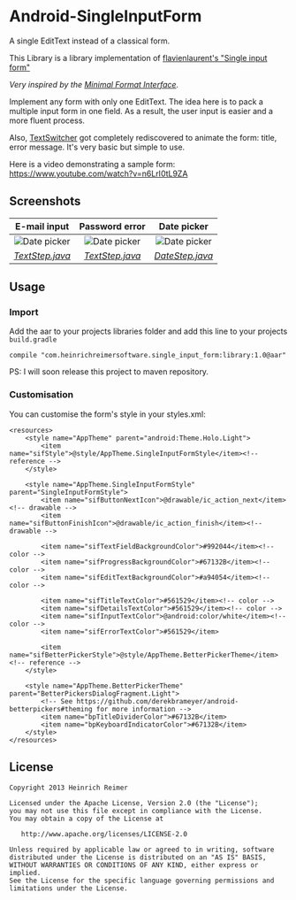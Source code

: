 Android-SingleInputForm
=======================

A single EditText instead of a classical form.

This Library is a library implementation of  [flavienlaurent's "Single input form"][1]

_Very inspired by the [Minimal Format Interface][2]._

Implement any form with only one EditText. The idea here is to pack a multiple input form in one field. As a result, the user input is easier and a more fluent process.

Also, [TextSwitcher][3] got completely rediscovered to animate the form: title, error message. It's very basic but simple to use.

Here is a video demonstrating a sample form:
https://www.youtube.com/watch?v=n6LrI0tL9ZA

Screenshots
-----------

| E-mail input | Password error | Date picker |
|:-:|:-:|:-:|
| ![Date picker](https://heinrich.vega.uberspace.de/files/screenshots/2014-06-12-21-19-17.png) | ![Date picker](https://heinrich.vega.uberspace.de/files/screenshots/2014-06-12-21-19-50.png) | ![Date picker](https://heinrich.vega.uberspace.de/files/screenshots/2014-06-12-21-20-34.png) |
| _[TextStep.java][TS]_ | _[TextStep.java][TS]_ | _[DateStep.java][DS]_ |

Usage
-----
### Import
Add the aar to your projects libraries folder and add this line to your projects ```build.gradle```

	compile "com.heinrichreimersoftware.single_input_form:library:1.0@aar"

PS: I will soon release this project to maven repository.

### Customisation
You can customise the form's style in your styles.xml:

    <resources>
        <style name="AppTheme" parent="android:Theme.Holo.Light">
    		<item name="sifStyle">@style/AppTheme.SingleInputFormStyle</item><!-- reference -->
        </style>
        
    	<style name="AppTheme.SingleInputFormStyle" parent="SingleInputFormStyle">
    		<item name="sifButtonNextIcon">@drawable/ic_action_next</item><!-- drawable -->
    		<item name="sifButtonFinishIcon">@drawable/ic_action_finish</item><!-- drawable -->
    		
    		<item name="sifTextFieldBackgroundColor">#992044</item><!-- color -->
    		<item name="sifProgressBackgroundColor">#67132B</item><!-- color -->
    		<item name="sifEditTextBackgroundColor">#a94054</item><!-- color -->
    
    		<item name="sifTitleTextColor">#561529</item><!-- color -->
    		<item name="sifDetailsTextColor">#561529</item><!-- color -->
    		<item name="sifInputTextColor">@android:color/white</item><!-- color -->
    		<item name="sifErrorTextColor">#561529</item>
    
            <item name="sifBetterPickerStyle">@style/AppTheme.BetterPickerTheme</item><!-- reference -->
    	</style>
    
    	<style name="AppTheme.BetterPickerTheme" parent="BetterPickersDialogFragment.Light">
            <!-- See https://github.com/derekbrameyer/android-betterpickers#theming for more information -->
    		<item name="bpTitleDividerColor">#67132B</item>
    		<item name="bpKeyboardIndicatorColor">#67132B</item>
    	</style>
    </resources>

License
-------

    Copyright 2013 Heinrich Reimer

    Licensed under the Apache License, Version 2.0 (the "License");
    you may not use this file except in compliance with the License.
    You may obtain a copy of the License at

       http://www.apache.org/licenses/LICENSE-2.0

    Unless required by applicable law or agreed to in writing, software
    distributed under the License is distributed on an "AS IS" BASIS,
    WITHOUT WARRANTIES OR CONDITIONS OF ANY KIND, either express or implied.
    See the License for the specific language governing permissions and
    limitations under the License.
    
    
[1]: https://github.com/flavienlaurent/singleinputform
[2]: https://github.com/codrops/MinimalForm
[3]: http://developer.android.com/reference/android/widget/TextSwitcher.html
[TS]: https://github.com/HeinrichReimer/Android-SingleInputForm/blob/master/library/src/main/java/com/heinrichreimersoftware/singleinputform/steps/TextStep.java
[DS]: https://github.com/HeinrichReimer/Android-SingleInputForm/blob/master/library/src/main/java/com/heinrichreimersoftware/singleinputform/steps/DateStep.java
